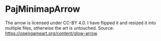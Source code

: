 # PajMinimapArrow

The arrow is licensed under CC-BY 4.0. I have flipped it and resized it into multiple files, otherwise the art is untouched.
Source: https://opengameart.org/content/glow-arrow
